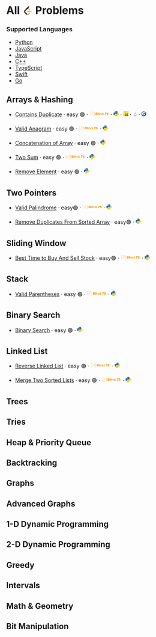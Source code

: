 # All <img src="assets/lcLogo.png" style="height: 1em; vertical-align: bottom;"> Problems

### Supported Languages

- [Python](https://github.com/flenhu/leetcode/tree/main/Python)
- [JavaScript](https://github.com/flenhu/leetcode/tree/main/JavaScript)
- [Java](https://github.com/flenhu/leetcode/tree/main/Java)
- [C++](https://github.com/flenhu/leetcode/tree/main/Cpp)
- [TypeScript]()
- [Swift]()
- [Go]()

## Arrays & Hashing

- [Contains Duplicate](https://leetcode.com/problems/contains-duplicate/)
  · easy 🟢
  · [<img src="assets/blind75Logo.png" style="height: 1em;">](blind75.md)
  · [<img src="assets/pythonLogo.png" style="height: 1em; ">](Python/01_arraysAndHashing/0217_containsDuplicate.ipynb)
  · [<img src="assets/jsLogo.png" style="height: 1em; ">]()
  · [<img src="assets/javaLogo.png" style="height: 1em; ">]()
  · [<img src="assets/cppLogo.png" style="height: 1em; ">]()

- [Valid Anagram](https://leetcode.com/problems/valid-anagram/)
  · easy 🟢
  · [<img src="assets/blind75Logo.png" style="height: 1em;">](https://github.com/flenhu/leetcode/blob/main/blind75.md)
  · [<img src="assets/pythonLogo.png" style="height: 1em; ">](Python/01_arraysAndHashing/0242_validAnagram.ipynb)

- [Concatenation of Array](https://leetcode.com/problems/concatenation-of-array/)
  · easy 🟢
  · [<img src="assets/pythonLogo.png" style="height: 1em; ">](Python/01_arraysAndHashing/1929_concatenationofArray.ipynb)

- [Two Sum](https://leetcode.com/problems/two-sum/)
  · easy 🟢
  · [<img src="assets/blind75Logo.png" style="height: 1em;">](blind75.md)
  · [<img src="assets/pythonLogo.png" style="height: 1em; ">](Python/01_arraysAndHashing/0001_twoSum.ipynb)

- [Remove Element](https://leetcode.com/problems/remove-element/)
  · easy 🟢
  · [<img src="assets/pythonLogo.png" style="height: 1em; ">](Python/01_arraysAndHashing/0027_removeElement.ipynb)

## Two Pointers

- [Valid Palindrome](https://leetcode.com/problems/valid-palindrome/)
  · easy🟢
  · [<img src="assets/blind75Logo.png" style="height: 1em;">](blind75.md)
  · [<img src="assets/pythonLogo.png" style="height: 1em; ">](Python/02_twoPointers/0125_validPalindrome.ipynb)

- [Remove Duplicates From Sorted Array](https://leetcode.com/problems/remove-duplicates-from-sorted-array/)
  · easy🟢
  · [<img src="assets/pythonLogo.png" style="height: 1em;">](Python/02_twoPointers/0026_removeDuplicatesFromSortedArray.ipynb)

## Sliding Window

- [Best Time to Buy And Sell Stock](https://leetcode.com/problems/best-time-to-buy-and-sell-stock/)
  · easy🟢
  · [<img src="assets/blind75Logo.png" style="height: 1em;">](blind75.md)
  · [<img src="assets/pythonLogo.png" style="height: 1em;">](Python/03_slidingWindow/0121_bestTimetoBuyAndSellStock.ipynb)

## Stack

- [Valid Parentheses](https://leetcode.com/problems/valid-parentheses/)
  · easy 🟢
  · [<img src="assets/blind75Logo.png" style="height: 1em;">](blind75.md)
  · [<img src="assets/pythonLogo.png" style="height: 1em;">](Python/04_stack/0020_validParentheses.ipynb)

## Binary Search

- [Binary Search](https://leetcode.com/problems/binary-search/)
  · easy 🟢
  · [<img src="assets/pythonLogo.png" style="height: 1em;">](Python/05_binarySearch/0704_binarySearch.ipynb)

## Linked List

- [Reverse Linked List](https://leetcode.com/problems/reverse-linked-list/)
  · easy 🟢
  · [<img src="assets/blind75Logo.png" style="height: 1em;">](blind75.md)
  · [<img src="assets/pythonLogo.png" style="height: 1em;">](Python/06_linkedList/0206_reverseLinkedList.ipynb)

- [Merge Two Sorted Lists](https://leetcode.com/problems/merge-two-sorted-lists/description/)
  · easy 🟢 
  · [<img src="assets/blind75Logo.png" style="height: 1em;">](blind75.md)
  · [<img src="assets/pythonLogo.png" style="height: 1em;">](Python/06_linkedList/0021_mergeTwoSortedLists.ipynb)


## Trees

## Tries

## Heap & Priority Queue

## Backtracking

## Graphs

## Advanced Graphs

## 1-D Dynamic Programming

## 2-D Dynamic Programming

## Greedy

## Intervals

## Math & Geometry

## Bit Manipulation
